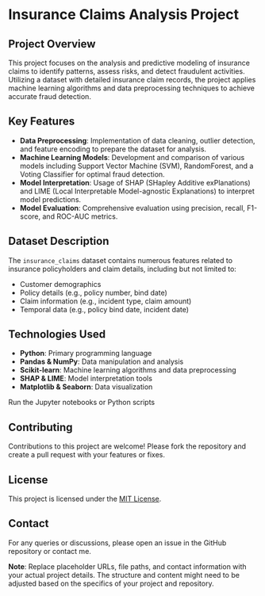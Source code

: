 # Insurance Claims Analysis Project

## Project Overview
This project focuses on the analysis and predictive modeling of insurance claims to identify patterns, assess risks, and detect fraudulent activities. Utilizing a dataset with detailed insurance claim records, the project applies machine learning algorithms and data preprocessing techniques to achieve accurate fraud detection.

## Key Features
- **Data Preprocessing**: Implementation of data cleaning, outlier detection, and feature encoding to prepare the dataset for analysis.
- **Machine Learning Models**: Development and comparison of various models including Support Vector Machine (SVM), RandomForest, and a Voting Classifier for optimal fraud detection.
- **Model Interpretation**: Usage of SHAP (SHapley Additive exPlanations) and LIME (Local Interpretable Model-agnostic Explanations) to interpret model predictions.
- **Model Evaluation**: Comprehensive evaluation using precision, recall, F1-score, and ROC-AUC metrics.

## Dataset Description
The `insurance_claims` dataset contains numerous features related to insurance policyholders and claim details, including but not limited to:
- Customer demographics
- Policy details (e.g., policy number, bind date)
- Claim information (e.g., incident type, claim amount)
- Temporal data (e.g., policy bind date, incident date)

## Technologies Used
- **Python**: Primary programming language
- **Pandas & NumPy**: Data manipulation and analysis
- **Scikit-learn**: Machine learning algorithms and data preprocessing
- **SHAP & LIME**: Model interpretation tools
- **Matplotlib & Seaborn**: Data visualization

Run the Jupyter notebooks or Python scripts

## Contributing
Contributions to this project are welcome! Please fork the repository and create a pull request with your features or fixes.

## License
This project is licensed under the [MIT License](LICENSE).

## Contact
For any queries or discussions, please open an issue in the GitHub repository or contact me.

**Note**: Replace placeholder URLs, file paths, and contact information with your actual project details. The structure and content might need to be adjusted based on the specifics of your project and repository.